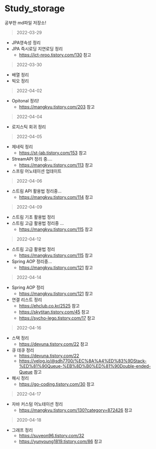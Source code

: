 # Study_storage
공부한 md파일 저장소!

> 2022-03-29    
- JPA영속성 정리
- JPA 즉시로딩 지연로딩 정리
  - https://ict-nroo.tistory.com/130  참고
> 2022-03-30
- 배열 정리
- 빅오 정리
> 2022-04-02
- Opitonal 정리!
  - https://mangkyu.tistory.com/203 참고
> 2022-04-04
- 로지스틱 회귀 정리
> 2022-04-05
- 제네릭 정리
  - https://st-lab.tistory.com/153 참고
- StreamAPI 정리 중....
  - https://mangkyu.tistory.com/113 참고
- 스프링 어노테이션 업데이트
> 2022-04-06
- 스트림 API 활용법 정리중...
  - https://mangkyu.tistory.com/114 참고
> 2022-04-09
- 스트림 기초 활용법 정리
- 스트림 고급 활용법 정리중 ...
  - https://mangkyu.tistory.com/115 참고
> 2022-04-12
- 스트림 고급 활용법 정리
  - https://mangkyu.tistory.com/115 참고
- Spring AOP 정리중...
  - https://mangkyu.tistory.com/121 참고
> 2022-04-14
- Spring AOP 정리
  - https://mangkyu.tistory.com/121 참고
- 연결 리스트 정리
  - https://ehclub.co.kr/2525 참고
  - https://skytitan.tistory.com/45 참고
  - https://sycho-lego.tistory.com/17 참고
> 2022-04-16
- 스택 정리
  - https://devuna.tistory.com/22 참고
- 큐 데큐 정리
  - https://devuna.tistory.com/22
  - https://velog.io/@sdh7700/%EC%8A%A4%ED%83%9DStack-%ED%81%90Queue-%EB%8D%B0%ED%81%90Double-ended-Queue 참고
- 해시 정리
  - https://go-coding.tistory.com/30 참고
> 2022-04-17
- 자바 커스텀 어노테이션 정리
  - https://mangkyu.tistory.com/130?category=872426 참고
> 2020-04-18
  - 그래프 정리
    - https://suyeon96.tistory.com/32
    - https://yunyoung1819.tistory.com/86 참고